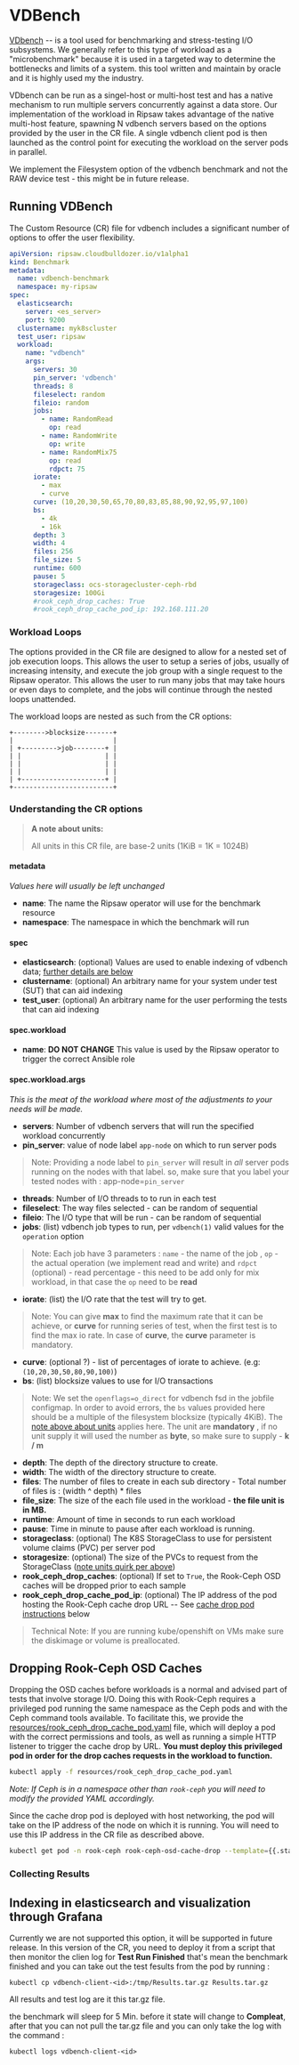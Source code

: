 # VDBench

[VDbench](https://www.oracle.com/downloads/server-storage/vdbench-downloads.html) -- is a tool used for benchmarking
and stress-testing I/O subsystems. We generally refer to this type of workload as a "microbenchmark"
because it is used in a targeted way to determine the bottlenecks and limits of a system.
this tool written and maintain by oracle and it is highly used my the industry.

VDbench can be run as a singel-host or multi-host test and has a native mechanism to run multiple servers concurrently
against a data store. Our implementation of the workload in Ripsaw takes advantage of the native multi-host feature, 
spawning N vdbench servers based on the options provided by the user in the CR file. A single vdbench client pod is then 
launched as the control point for executing the workload on the server pods in parallel.

We implement the Filesystem option of the vdbench benchmark and not the RAW device test - this might be in future release.
## Running VDBench

The Custom Resource (CR) file for vdbench includes a significant number of options to offer the user
flexibility.

```yaml
apiVersion: ripsaw.cloudbulldozer.io/v1alpha1
kind: Benchmark
metadata:
  name: vdbench-benchmark
  namespace: my-ripsaw
spec:
  elasticsearch:
    server: <es_server>
    port: 9200
  clustername: myk8scluster
  test_user: ripsaw
  workload:
    name: "vdbench"
    args:
      servers: 30
      pin_server: 'vdbench'
      threads: 8
      fileselect: random
      fileio: random
      jobs:
        - name: RandomRead
          op: read
        - name: RandomWrite
          op: write
        - name: RandomMix75
          op: read
          rdpct: 75
      iorate:
        - max
        - curve
      curve: (10,20,30,50,65,70,80,83,85,88,90,92,95,97,100)
      bs:
        - 4k
        - 16k
      depth: 3
      width: 4
      files: 256
      file_size: 5
      runtime: 600
      pause: 5
      storageclass: ocs-storagecluster-ceph-rbd
      storagesize: 100Gi
      #rook_ceph_drop_caches: True
      #rook_ceph_drop_cache_pod_ip: 192.168.111.20
```

### Workload Loops

The options provided in the CR file are designed to allow for a nested set of job execution loops.
This allows the user to setup a series of jobs, usually of increasing intensity, and execute the job group
with a single request to the Ripsaw operator. This allows the user to run many jobs that may take hours
or even days to complete, and the jobs will continue through the nested loops unattended.

The workload loops are nested as such from the CR options:

```
+-------->blocksize-------+
|                         |
| +--------->job--------+ |
| |                     | |
| |                     | |
| |                     | |
| +---------------------+ |
+-------------------------+
```

### Understanding the CR options
>**A note about units:**
>
> All units in this CR file, are base-2 units (1KiB = 1K = 1024B)
>

#### metadata
*Values here will usually be left unchanged*
- **name**: The name the Ripsaw operator will use for the benchmark resource
- **namespace**: The namespace in which the benchmark will run

#### spec
- **elasticsearch**: (optional) Values are used to enable indexing of vdbench data; [further details are below](#Collecting-Results)
- **clustername**: (optional) An arbitrary name for your system under test (SUT) that can aid indexing
- **test_user**: (optional) An arbitrary name for the user performing the tests that can aid indexing

#### spec.workload
- **name**: **DO NOT CHANGE** This value is used by the Ripsaw operator to trigger the correct Ansible role

#### spec.workload.args
*This is the meat of the workload where most of the adjustments to your needs will be made.*
- **servers**: Number of vdbench servers that will run the specified workload concurrently
- **pin_server**: value of node label `app-node` on which to run server pods
> Note: Providing a node label to `pin_server` will result in *all* server pods running on the nodes with that label.
>       so, make sure that you label your tested nodes with : app-node=`pin_server`
- **threads**: Number of I/O threads to to run in each test
- **fileselect**: The way files selected - can be random of sequential
- **fileio**: The I/O type that will be run -  can be random of sequential
- **jobs**: (list) vdbench job types to run, per `vdbench(1)` valid values for the `operation` option
> Note: Each job have 3 parameters : `name` - the name of the job , `op` - the actual operation (we implement read and write)
>       and `rdpct` (optional) - read percentage - this need to be add only for mix workload, in that case the `op` need to be **read** 
- **iorate**: (list) the I/O rate that the test will try to get.
> Note: You can give **max** to find the maximum rate that it can be achieve, or **curve** for running series of test, when 
>       the first test is to find the max io rate.
>       In case of **curve**, the **curve** parameter is mandatory.
- **curve**: (optional ?) - list of percentages of iorate to achieve. (e.g: `(10,20,30,50,80,90,100)`)
- **bs**: (list) blocksize values to use for I/O transactions
> Note: We set the `openflags=o_direct` for vdbench fsd in the jobfile configmap. In order to avoid errors, the `bs` values
> provided here should be a multiple of the filesystem blocksize (typically 4KiB). The [note above about units](#understanding-the-cr-options)
> applies here. 
> The unit are **mandatory** , if no unit supply it will used the number as **byte**, so make sure to supply - **k / m**
- **depth**: The depth of the directory structure to create.
- **width**: The width of the directory structure to create.
- **files**: The number of files to create in each sub directory - Total number of files is : (width ^ depth) * files
- **file_size**: The size of the each file used in the workload - **the file unit is in MB.**
- **runtime**: Amount of time in seconds to run each workload
- **pause**: Time in minute to pause after each workload is running.
- **storageclass**: (optional) The K8S StorageClass to use for persistent volume claims (PVC) per server pod
- **storagesize**: (optional) The size of the PVCs to request from the StorageClass ([note units quirk per above](#understanding-the-cr-options))
- **rook_ceph_drop_caches**: (optional) If set to `True`, the Rook-Ceph OSD caches will be dropped prior to each sample
- **rook_ceph_drop_cache_pod_ip**: (optional) The IP address of the pod hosting the Rook-Ceph cache drop URL -- See [cache drop pod instructions](#dropping-rook-ceph-osd-caches) below
> Technical Note: If you are running kube/openshift on VMs make sure the diskimage or volume is preallocated.

## Dropping Rook-Ceph OSD Caches

Dropping the OSD caches before workloads is a normal and advised part of tests that involve storage I/O.
Doing this with Rook-Ceph requires a privileged pod running the same namespace as the Ceph pods and with
the Ceph command tools available. To facilitate this, we provide the
[resources/rook_ceph_drop_cache_pod.yaml](../resources/rook_ceph_drop_cache_pod.yaml) file, which will
deploy a pod with the correct permissions and tools, as well as running a simple HTTP listener to trigger
the cache drop by URL.
**You must deploy this privileged pod in order for the drop caches requests in the workload to function.**

```bash
kubectl apply -f resources/rook_ceph_drop_cache_pod.yaml
```

*Note: If Ceph is in a namespace other than `rook-ceph` you will need to modify the provided YAML accordingly.*

Since the cache drop pod is deployed with host networking, the pod will take on the IP address
of the node on which it is running. You will need to use this IP address in the CR file as described above.

```bash
kubectl get pod -n rook-ceph rook-ceph-osd-cache-drop --template={{.status.podIP}}
```

### Collecting Results

## Indexing in elasticsearch and visualization through Grafana

Currently we are not supported this option, it will be supported in future release.
In this version of the CR, you need to deploy it from a script that then monitor the clien log for **Test Run Finished**
that's mean the benchmark finished and you can take out the test fesults from the pod by running :
```
kubectl cp vdbench-client-<id>:/tmp/Results.tar.gz Results.tar.gz
```
All results and test log are it this tar.gz file.

the benchmark will sleep for 5 Min. before it state will change to **Compleat**, after that you can not pull the tar.gz file
and you can only take the log with the command :
```
kubectl logs vdbench-client-<id>
```
